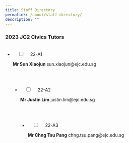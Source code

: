 ```yaml
---
title: Staff Directory
permalink: /about/staff-directory/
description: ""
---
```

### 2023 JC2 Civics Tutors


<ul class="jekyllcodex_accordion">
  <li>
    <input type="checkbox" id="accordion1">
    <label for="accordion1">22-A1</label>
    <div>
			<p> <b> Mr Sun Xiaojun </b> sun.xiaojun@ejc.edu.sg</p>
    </div>

</li>
		
<ul class="jekyllcodex_accordion">
  <li>
    <input type="checkbox" id="accordion2">
    <label for="accordion2">22-A2</label>
    <div>
			<p> <b> Mr Justin Lim</b> justin.lim@ejc.edu.sg</p>
    </div>

</li>
	
<ul class="jekyllcodex_accordion">
  <li>
    <input type="checkbox" id="accordion3">
    <label for="accordion3">22-A3</label>
    <div>
			<p> <b> Mr Chng Tsu Pang</b> chng.tsu.pang@ejc.edu.sg</p>
    </div>

</li>